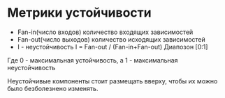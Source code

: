# Метрики устойчивости

* Fan-in(число входов) количество входящих зависимостей
* Fan-out(число выходов) количество исходящих зависимостей
* I - неустойчивость I = Fan-out / (Fan-in+Fan-out)  Диапозон [0:1]

Где 0 - максимальная устойчивость, а 1 - максимальная неустойчивость

Неустойчивые компоненты стоит размещать вверху, чтобы их можно было безболезнено изменять.



